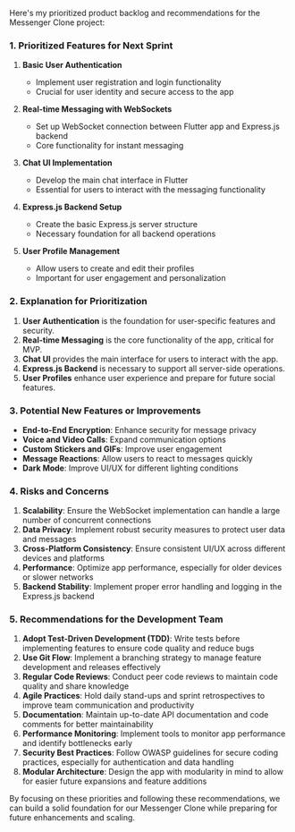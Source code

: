 Here's my prioritized product backlog and recommendations for the Messenger Clone project:

### 1. Prioritized Features for Next Sprint

1. **Basic User Authentication**
   - Implement user registration and login functionality
   - Crucial for user identity and secure access to the app

2. **Real-time Messaging with WebSockets**
   - Set up WebSocket connection between Flutter app and Express.js backend
   - Core functionality for instant messaging

3. **Chat UI Implementation**
   - Develop the main chat interface in Flutter
   - Essential for users to interact with the messaging functionality

4. **Express.js Backend Setup**
   - Create the basic Express.js server structure
   - Necessary foundation for all backend operations

5. **User Profile Management**
   - Allow users to create and edit their profiles
   - Important for user engagement and personalization

### 2. Explanation for Prioritization

1. **User Authentication** is the foundation for user-specific features and security.
2. **Real-time Messaging** is the core functionality of the app, critical for MVP.
3. **Chat UI** provides the main interface for users to interact with the app.
4. **Express.js Backend** is necessary to support all server-side operations.
5. **User Profiles** enhance user experience and prepare for future social features.

### 3. Potential New Features or Improvements

- **End-to-End Encryption**: Enhance security for message privacy
- **Voice and Video Calls**: Expand communication options
- **Custom Stickers and GIFs**: Improve user engagement
- **Message Reactions**: Allow users to react to messages quickly
- **Dark Mode**: Improve UI/UX for different lighting conditions

### 4. Risks and Concerns

1. **Scalability**: Ensure the WebSocket implementation can handle a large number of concurrent connections
2. **Data Privacy**: Implement robust security measures to protect user data and messages
3. **Cross-Platform Consistency**: Ensure consistent UI/UX across different devices and platforms
4. **Performance**: Optimize app performance, especially for older devices or slower networks
5. **Backend Stability**: Implement proper error handling and logging in the Express.js backend

### 5. Recommendations for the Development Team

1. **Adopt Test-Driven Development (TDD)**: Write tests before implementing features to ensure code quality and reduce bugs
2. **Use Git Flow**: Implement a branching strategy to manage feature development and releases effectively
3. **Regular Code Reviews**: Conduct peer code reviews to maintain code quality and share knowledge
4. **Agile Practices**: Hold daily stand-ups and sprint retrospectives to improve team communication and productivity
5. **Documentation**: Maintain up-to-date API documentation and code comments for better maintainability
6. **Performance Monitoring**: Implement tools to monitor app performance and identify bottlenecks early
7. **Security Best Practices**: Follow OWASP guidelines for secure coding practices, especially for authentication and data handling
8. **Modular Architecture**: Design the app with modularity in mind to allow for easier future expansions and feature additions

By focusing on these priorities and following these recommendations, we can build a solid foundation for our Messenger Clone while preparing for future enhancements and scaling.